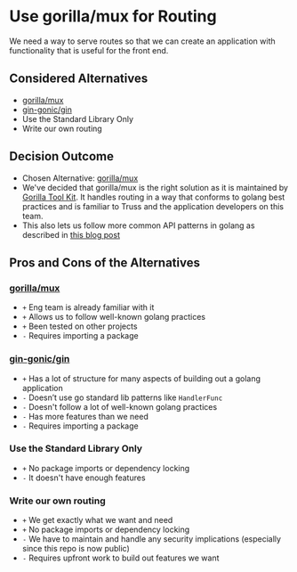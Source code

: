 # Use gorilla/mux for Routing

We need a way to serve routes so that we can create an application with functionality
that is useful for the front end.

## Considered Alternatives

* [gorilla/mux](https://github.com/gorilla/mux)
* [gin-gonic/gin](https://github.com/gin-gonic/gin)
* Use the Standard Library Only
* Write our own routing

## Decision Outcome

* Chosen Alternative: [gorilla/mux](https://github.com/gorilla/mux)
* We've decided that gorilla/mux is the right solution
as it is maintained by [Gorilla Tool Kit](https://www.gorillatoolkit.org/).
It handles routing in a way that conforms to golang best
practices and is familiar to Truss and the application developers on this team.
* This also lets us follow more common API patterns in
golang as described in
[this blog post
](https://medium.com/statuscode/how-i-write-go-http-services-after-seven-years-37c208122831)

## Pros and Cons of the Alternatives <!-- optional -->

### [gorilla/mux](https://github.com/gorilla/mux)

* `+` Eng team is already familiar with it
* `+` Allows us to follow well-known golang practices
* `+` Been tested on other projects
* `-` Requires importing a package

### [gin-gonic/gin](https://github.com/gin-gonic/gin)

* `+` Has a lot of structure for many aspects of building out a golang application
* `-` Doesn’t use go standard lib patterns like `HandlerFunc`
* `-` Doesn't follow a lot of well-known golang practices
* `-` Has more features than we need
* `-` Requires importing a package

### Use the Standard Library Only

* `+` No package imports or dependency locking
* `-` It doesn't have enough features

### Write our own routing

* `+` We get exactly what we want and need
* `+` No package imports or dependency locking
* `-` We have to maintain and handle any
security implications (especially since this repo is now public)
* `-` Requires upfront work to build out features we want
